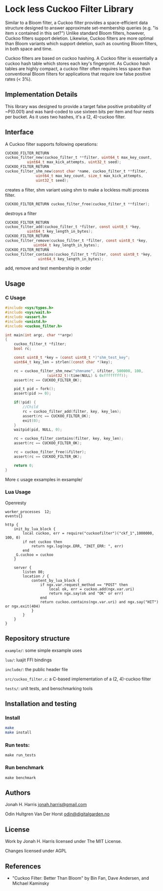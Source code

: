 # Lock less Cuckoo Filter Library

Similar to a Bloom filter, a Cuckoo filter provides a space-efficient data structure designed to answer approximate set-membership queries (e.g. "is item x contained in this set?") Unlike standard Bloom filters, however, Cuckoo filters support deletion. Likewise, Cuckoo filters are more optimal than Bloom variants which support deletion, such as counting Bloom filters, in both space and time.

Cuckoo filters are based on cuckoo hashing. A Cuckoo filter is essentially a cuckoo hash table which stores each key's fingerprint. As Cuckoo hash tables are highly compact, a cuckoo filter often requires less space than conventional Bloom filters for applications that require low false positive rates (< 3%).

## Implementation Details
This library was designed to provide a target false positive probability of ~P(0.001) and was hard-coded to use sixteen bits per item and four nests per bucket. As it uses two hashes, it's a (2, 4)-cuckoo filter.

## Interface
A Cuckoo filter supports following operations:

```c
CUCKOO_FILTER_RETURN
cuckoo_filter_new(cuckoo_filter_t **filter, uint64_t max_key_count,
		  uint64_t max_kick_attempts, uint32_t seed);
CUCKOO_FILTER_RETURN
cuckoo_filter_shm_new(const char *name, cuckoo_filter_t **filter,
		      uint64_t max_key_count, size_t max_kick_attempts,
		      uint32_t seed);
```
creates a filter, shm variant using shm to make a lockless multi process filter.

```c
CUCKOO_FILTER_RETURN cuckoo_filter_free(cuckoo_filter_t **filter);
```
destroys a filter
```c
CUCKOO_FILTER_RETURN
cuckoo_filter_add(cuckoo_filter_t *filter, const uint8_t *key,
		  uint64_t key_length_in_bytes);
CUCKOO_FILTER_RETURN
cuckoo_filter_remove(cuckoo_filter_t *filter, const uint8_t *key,
		     uint64_t key_length_in_bytes);
CUCKOO_FILTER_RETURN
cuckoo_filter_contains(cuckoo_filter_t *filter, const uint8_t *key,
		       uint64_t key_length_in_bytes);
```
add, remove and test membership in order

## Usage
### C Usage
```c
#include <sys/types.h>
#include <sys/wait.h>
#include <assert.h>
#include <unistd.h>
#include <cuckoo_filter.h>

int main(int argc, char **argv)
{
	cuckoo_filter_t *filter;
	bool rc;

	const uint8_t *key = (const uint8_t *)"shm_test_key";
	uint64_t key_len = strlen((const char *)key);

	rc = cuckoo_filter_shm_new("shmname", &filter, 500000, 100,
			       (uint32_t)(time(NULL) & 0xffffffff));
	assert(rc == CUCKOO_FILTER_OK);

	pid_t pid = fork();
	assert(pid >= 0);

	if(!pid) {
		//Child
		rc = cuckoo_filter_add(filter, key, key_len);
		assert(rc == CUCKOO_FILTER_OK);
		exit(0);
	}
	waitpid(pid, NULL, 0);

	rc = cuckoo_filter_contains(filter, key, key_len);
	assert(rc == CUCKOO_FILTER_OK);

	rc = cuckoo_filter_free(&filter);
	assert(rc == CUCKOO_FILTER_OK);

	return 0;
}

```

More c usage exsamples in exsample/

### Lua Usage
Openresty
```nginx
worker_processes  12;
events{}

http {
    init_by_lua_block {
        local cuckoo, err = require("cuckoofilter")("ckf_1",1000000, 100, 0)
        if not cuckoo then
            return ngx.log(ngx.ERR, "INIT_ERR: ", err)
        end
	_G.cuckoo = cuckoo
    }

    server {
        listen 80;
        location / {
            content_by_lua_block {
                if ngx.var.request_method == "POST" then
                    local ok, err = cuckoo.add(ngx.var.uri)
                    return ngx.say(ok and "OK" or err)
                end
                return cuckoo.contains(ngx.var.uri) and ngx.say("HIT") or ngx.exit(404)
            }
        }
    }
}
```




## Repository structure

``example/``: some simple exsample uses

``lua/``: luajit FFI bindings

``include/``: the public header file

``src/cuckoo_filter.c``: a C-based implementation of a (2, 4)-cuckoo filter

``tests/``: unit tests, and benschmarking tools

## Installation and testing
### Install
``` sh
make
make install
```

### Run tests:
```
make run_tests
```
### Run benchmark
```
make benchmark
```
## Authors
Jonah H. Harris <jonah.harris@gmail.com>

Odin Hultgren Van Der Horst <odin@digitalgarden.no>

## License
Work by Jonah H. Harris licensed under The MIT License.

Changes licensed under AGPL

## References
* "Cuckoo Filter: Better Than Bloom" by Bin Fan, Dave Andersen, and Michael Kaminsky

